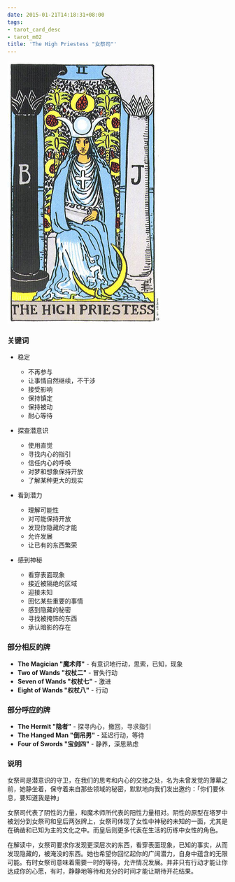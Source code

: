 ```yaml
---
date: 2015-01-21T14:18:31+08:00
tags:
- tarot_card_desc
- tarot_m02
title: 'The High Priestess "女祭司"'
---
```


![](/img/tarot/big/maj02.jpg)

<!--more-->

### 关键词

+ 稳定

  - 不再参与
  - 让事情自然继续，不干涉
  - 接受影响
  - 保持镇定
  - 保持被动
  - 耐心等待

+ 探查潜意识

  - 使用直觉
  - 寻找内心的指引
  - 信任内心的呼唤
  - 对梦和想象保持开放
  - 了解某种更大的现实

+ 看到潜力

  - 理解可能性
  - 对可能保持开放
  - 发现你隐藏的才能
  - 允许发展
  - 让已有的东西繁荣

+ 感到神秘

  - 看穿表面现象
  - 接近被隔绝的区域
  - 迎接未知
  - 回忆某些重要的事情
  - 感到隐藏的秘密
  - 寻找被掩饰的东西
  - 承认暗影的存在

### 部分相反的牌

+ **The Magician "魔术师"** - 有意识地行动，思索，已知，现象
+ **Two of Wands "权杖二"** - 冒失行动
+ **Seven of Wands "权杖七"** - 激进
+ **Eight of Wands "权杖八"** - 行动


### 部分呼应的牌

+ **The Hermit "隐者"** - 探寻内心，撤回，寻求指引
+ **The Hanged Man "倒吊男"** - 延迟行动，等待
+ **Four of Swords "宝剑四"** - 静养，深思熟虑

### 说明

女祭司是潜意识的守卫，在我们的思考和内心的交接之处，名为未曾发觉的薄幕之前，她静坐着，保守着来自那些领域的秘密，默默地向我们发出邀约：「你们要休息，要知道我是神」

女祭司代表了阴性的力量，和魔术师所代表的阳性力量相对。阴性的原型在塔罗中被划分到女祭司和皇后两张牌上，女祭司体现了女性中神秘的未知的一面，尤其是在确凿和已知为主的文化之中。而皇后则更多代表在生活的历练中女性的角色。

在解读中，女祭司要求你发现更深层次的东西，看穿表面现象，已知的事实，从而发现隐藏的，被淹没的东西。她也希望你回忆起你的广阔潜力，自身中蕴含的无限可能。有时女祭司意味着需要一时的等待，允许情况发展。并非只有行动才能让你达成你的心愿，有时，静静地等待和充分的时间才能让期待开花结果。

